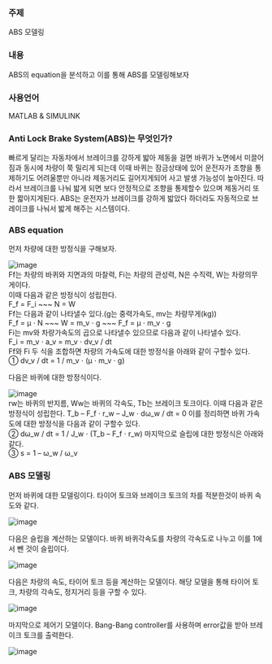 <h3>주제</h3>
ABS 모델링
<h3>내용</h3>
ABS의 equation을 분석하고 이를 통해 ABS를 모델링해보자
<h3>사용언어</h3>  
MATLAB & SIMULINK

<h3>Anti Lock Brake System(ABS)는 무엇인가?</h3>
빠르게 달리는 자동차에서 브레이크를 강하게 밟아 제동을 걸면 바퀴가 노면에서 미끌어짐과 동시에 차량이 쭉 밀리게 되는데
이때 바퀴는 잠금상태에 있어 운전자가 조향을 통제하기도 어려울뿐만 아니라 제동거리도 길어지게되어 사고 발생 가능성이 높아진다.
따라서 브레이크를 나눠 밟게 되면 보다 안정적으로 조향을 통제할수 있으며 제동거리 또한 짧아지게된다.
ABS는 운전자가 브레이크를 강하게 밟았다 하더라도 자동적으로 브레이크를 나눠서 밟게 해주는 시스템이다.

<h3>ABS equation</h3>
먼저 차량에 대한 방정식을 구해보자.

![image](https://user-images.githubusercontent.com/87568714/207838567-5519928c-20d6-4bf0-99a4-43a4a5e94645.png)</br>
Ff는 차량의 바퀴와 지면과의 마찰력, Fi는 차량의 관성력, N은 수직력, W는 차량의무게이다.</br>
이때 다음과 같은 방정식이 성립한다.</br>
F_f = F_i ~~~ N = W</br>
Ff는 다음과 같이 나타낼수 있다.(g는 중력가속도, mv는 차량무게(kg))</br>
F_f = μ ⋅ N ~~~ W = m_v ⋅ g ~~~ F_f = μ ⋅ m_v ⋅ g</br>
Fi는 mv와 차량가속도의 곱으로 나타낼수 있으므로 다음과 같이 나타낼수 있다.</br>
F_i = m_v ⋅ a_v = m_v ⋅ dv_v / dt</br>
Ff와 Fi 두 식을 조합하면 차량의 가속도에 대한 방정식을 아래와 같이 구할수 있다.</br>
① dv_v / dt = 1 / m_v ⋅ (μ ⋅ m_v ⋅ g)</br>

다음은 바퀴에 대한 방정식이다.

![image](https://user-images.githubusercontent.com/87568714/207837124-c55f4b68-7dae-4f1e-86dd-a93b8b28a2e1.png)</br>
rw는 바퀴의 반지름, Ww는 바퀴의 각속도, Tb는 브레이크 토크이다.
이때 다음과 같은 방정식이 성립한다.
T_b – F_f ⋅ r_w – J_w ⋅ dω_w / dt = 0
이를 정리하면 바퀴 가속도에 대한 방정식을 다음과 같이 구할수 있다.</br>
② dω_w / dt = 1 / J_w ⋅ (T_b – F_f ⋅ r_w)
마지막으로 슬립에 대한 방정식은 아래와 같다.</br>
③ s = 1 – ω_w / ω_v
<h3>ABS 모델링</h3>
먼저 바퀴에 대한 모델링이다. 타이어 토크와 브레이크 토크의 차를 적분한것이 바퀴 속도와 같다.

![image](https://user-images.githubusercontent.com/87568714/208230797-e4c8bc26-98f6-42f6-9635-6fe560c1dcd3.png)</br>

다음은 슬립을 계산하는 모델이다. 바퀴 바퀴각속도를 차량의 각속도로 나누고 이를 1에서 뺀 것이 슬립이다.

![image](https://user-images.githubusercontent.com/87568714/208231399-24ced8ad-df65-4c9f-bffb-3527ac13818c.png)</br>

다음은 차량의 속도, 타이어 토크 등을 계산하는 모델이다. 해당 모델을 통해 타이어 토크, 차량의 각속도, 정지거리 등을 구할 수 있다.

![image](https://user-images.githubusercontent.com/87568714/208232046-6c2ad123-0d30-43bd-8df8-c69c25dd6eb4.png)

마지막으로 제어기 모델이다. Bang-Bang controller를 사용하며 error값을 받아 브레이크 토크를 출력한다.

![image](https://user-images.githubusercontent.com/87568714/208232463-6b4245ea-2f4c-45d0-ba42-1205d5c66e54.png)



